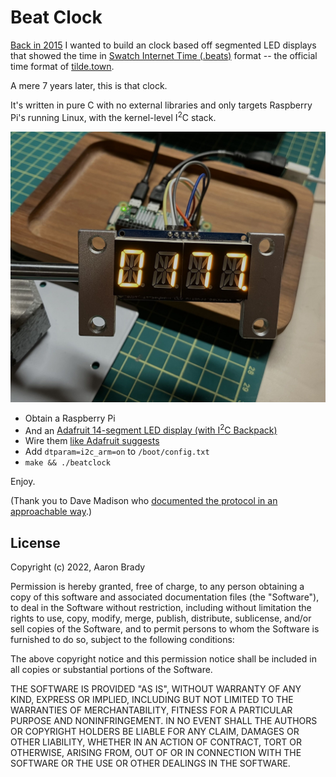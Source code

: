 Beat Clock
==========

[Back in 2015][post] I wanted to build an clock based off segmented LED displays that showed the time in [Swatch Internet Time (.beats)][sit] format -- the official time format of [tilde.town][tt].

A mere 7 years later, this is that clock.

It's written in pure C with no external libraries and only targets Raspberry Pi's running Linux, with the kernel-level I<sup>2</sup>C stack.

![LED Clock](https://github.com/insom/beatclock/blob/main/clock.jpg?raw=true)

- Obtain a Raspberry Pi
- And an [Adafruit 14-segment LED display (with I<sup>2</sup>C Backpack)][ada]
- Wire them [like Adafruit suggests](https://learn.adafruit.com/adafruit-led-backpack/0-54-alphanumeric-python-wiring-and-setup#wiring-original-version-3128023)
- Add `dtparam=i2c_arm=on` to `/boot/config.txt`
- `make && ./beatclock`

Enjoy.

(Thank you to Dave Madison who [documented the protocol in an approachable way][doc].)

[post]: https://github.com/insom/website/blob/master/_posts/2015/2015-12-09-beat-clock.md
[tt]: https://tilde.town/
[sit]: https://en.wikipedia.org/wiki/Swatch_Internet_Time
[doc]: https://www.partsnotincluded.com/controlling-led-matrix-with-the-ht16k33/
[ada]: https://www.adafruit.com/product/2158

License
-------

Copyright (c) 2022, Aaron Brady

Permission is hereby granted, free of charge, to any person obtaining a copy
of this software and associated documentation files (the "Software"), to deal
in the Software without restriction, including without limitation the rights
to use, copy, modify, merge, publish, distribute, sublicense, and/or sell
copies of the Software, and to permit persons to whom the Software is
furnished to do so, subject to the following conditions:

The above copyright notice and this permission notice shall be included in
all copies or substantial portions of the Software.

THE SOFTWARE IS PROVIDED "AS IS", WITHOUT WARRANTY OF ANY KIND, EXPRESS OR
IMPLIED, INCLUDING BUT NOT LIMITED TO THE WARRANTIES OF MERCHANTABILITY,
FITNESS FOR A PARTICULAR PURPOSE AND NONINFRINGEMENT. IN NO EVENT SHALL THE
AUTHORS OR COPYRIGHT HOLDERS BE LIABLE FOR ANY CLAIM, DAMAGES OR OTHER
LIABILITY, WHETHER IN AN ACTION OF CONTRACT, TORT OR OTHERWISE, ARISING FROM,
OUT OF OR IN CONNECTION WITH THE SOFTWARE OR THE USE OR OTHER DEALINGS IN
THE SOFTWARE.
